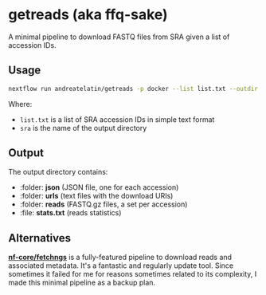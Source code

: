 # getreads (aka ffq-sake)

A minimal pipeline to download FASTQ files from SRA given
a list of accession IDs.

## Usage

```bash
nextflow run andreatelatin/getreads -p docker --list list.txt --outdir sra
```

Where:
* `list.txt` is a list of SRA accession IDs in simple text format
* `sra` is the name of the output directory


## Output

The output directory contains:

* :folder: **json** (JSON file, one for each accession)
* :folder: **urls** (text files with the download URIs)
* :folder: **reads** (FASTQ.gz files, a set per accession)
* :file: **stats.txt** (reads statistics)


## Alternatives

**[nf-core/fetchngs](https://github.com/nf-core/fetchngs/)** is a fully-featured
pipeline to download reads and associated metadata. It's a fantastic and regularly
update tool.
Since sometimes it failed for me for reasons sometimes related to its complexity,
I made this minimal pipeline as a backup plan.